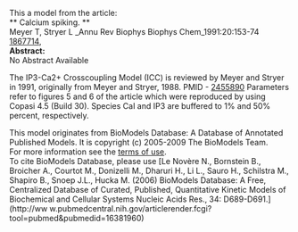 

This a model from the article:  
** Calcium spiking. **   
Meyer T, Stryer L _Annu Rev Biophys Biophys Chem_1991:20:153-74
[1867714](http://www.ncbi.nlm.nih.gov/pubmed/1867714),  
**Abstract:**   
No Abstract Available

The IP3-Ca2+ Crosscoupling Model (ICC) is reviewed by Meyer and Stryer in
1991, originally from Meyer and Stryer, 1988. PMID -
[2455890](http://www.ncbi.nlm.nih.gov/pubmed/2455890) Parameters refer to
figures 5 and 6 of the article which were reproduced by using Copasi 4.5
(Build 30). Species CaI and IP3 are buffered to 1% and 50% percent,
respectively.

This model originates from BioModels Database: A Database of Annotated
Published Models. It is copyright (c) 2005-2009 The BioModels Team.  
For more information see the [terms of
use](http://www.ebi.ac.uk/biomodels/legal.html).  
To cite BioModels Database, please use [Le Novère N., Bornstein B., Broicher
A., Courtot M., Donizelli M., Dharuri H., Li L., Sauro H., Schilstra M.,
Shapiro B., Snoep J.L., Hucka M. (2006) BioModels Database: A Free,
Centralized Database of Curated, Published, Quantitative Kinetic Models of
Biochemical and Cellular Systems Nucleic Acids Res., 34: D689-D691.](http://ww
w.pubmedcentral.nih.gov/articlerender.fcgi?tool=pubmed&pubmedid=16381960)


